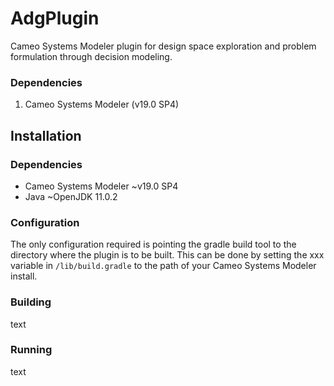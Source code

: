 # AdgPlugin

Cameo Systems Modeler plugin for design space exploration and problem formulation through decision modeling.

### Dependencies
1. Cameo Systems Modeler (v19.0 SP4)



## Installation

### Dependencies

- Cameo Systems Modeler ~v19.0 SP4
- Java ~OpenJDK 11.0.2

### Configuration

The only configuration required is pointing the gradle build tool to the directory where the plugin is to be built.
This can be done by setting the xxx variable in `/lib/build.gradle` to the path of your Cameo Systems Modeler install.



### Building

text

### Running

text












